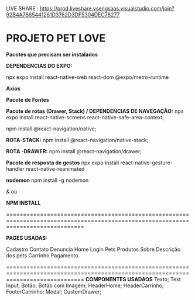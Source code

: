 LIVE SHARE : https://prod.liveshare.vsengsaas.visualstudio.com/join?92B4A7865441261D3762D3DF5304DEC78277

**PROJETO PET LOVE**
====================================================================================================================================================

**Pacotes que precisam ser instalados**

**DEPENDENCIAS DO EXPO:**

npx expo install react-native-web react-dom @expo/metro-runtime

**Axios**

**Pacote de Fontes** 

**Pacote de rotas (Drawer, Stack) / DEPENDENCIAS DE NAVEGAÇÃO:**
npx expo install react-native-screens react-native-safe-area-context;

npm install @react-navigation/native;

**ROTA-STACK:** npm install @react-navigation/native-stack;

**ROTA -DRAWER:** npm install @react-navigation/drawer;

**Pacote de resposta de gestos**
npx expo install react-native-gesture-handler react-native-reanimated

**nodemon**
npm install -g nodemon

& ou

**NPM INSTALL** 

===================================================================================================================================

**PAGES USADAS:**

Cadastro 
Contato 
Denuncia 
Home
Login
Pets
Produtos
Sobre
Descrição dos pets
Carrinho
Pagamento

===================================================================================================================================
**COMPONENTES USADAOS**
Texto;
Text Input;
Botão;
Botão com Imagem;
HeaderHome;
HeaderCarrinho;
FooterCarrinho;
Modal;
CustomDrawer;
